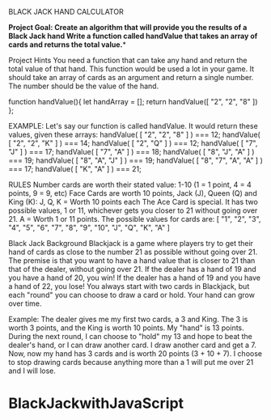 BLACK JACK HAND CALCULATOR

**Project Goal:
Create an algorithm that will provide you the results of a Black Jack hand
Write a function called handValue that takes an array of cards and returns the total value.***

Project Hints
You need a function that can take any hand and return the total value of that hand. This function would be used a lot in your game.
It should take an array of cards as an argument and return a single number.
The number should be the value of the hand.

function handValue(){
  let handArray = [];
  return handValue([ "2", "2", "8" ])
};

EXAMPLE:
Let's say our function is called handValue. It would return these values, given these arrays:
handValue( [ "2", "2", "8" ] ) === 12;
handValue( [ "2", "2", "K" ] ) === 14;
handValue( [ "2", "Q" ] ) === 12;
handValue( [ "7", "J" ] ) === 17;
handValue( [ "7", "A" ] ) === 18;
handValue( [ "8", "J", "A" ] ) === 19;
handValue( [ "8", "A", "J" ] ) === 19;
handValue( [ "8", "7", "A", "A" ] ) === 17;
handValue( [ "K", "A" ] ) === 21;

RULES
Number cards are worth their stated value: 1-10 (1 = 1 point, 4 = 4 points, 9 = 9, etc)
Face Cards are worth 10 points, Jack (J), Queen (Q) and King (K): J, Q, K = Worth 10 points each
The Ace Card is special. It has two possible values, 1 or 11, whichever gets you closer to 21 without going over 21. A = Worth 1 or 11 points.
The possible values for cards are: [ "1", "2", "3", "4", "5", "6", "7", "8", "9", "10", "J", "Q", "K", "A" ]

Black Jack Background
Blackjack is a game where players try to get their hand of cards as close to the number 21 as possible without going over 21.
The premise is that you want to have a hand value that is closer to 21 than that of the dealer, without going over 21.
If the dealer has a hand of 19 and you have a hand of 20, you win!
If the dealer has a hand of 19 and you have a hand of 22, you lose!
You always start with two cards in Blackjack, but each "round" you can choose to draw a card or hold.
Your hand can grow over time.

Example:
The dealer gives me my first two cards, a 3 and King.
The 3 is worth 3 points, and the King is worth 10 points. My "hand" is 13 points. During the next round, I can choose to "hold" my 13 and hope to beat the dealer's hand, or I can draw another card.
I draw another card and get a 7. Now, now my hand has 3 cards and is worth 20 points (3 + 10 + 7).
I choose to stop drawing cards because anything more than a 1 will put me over 21 and I will lose.
# BlackJackwithJavaScript
